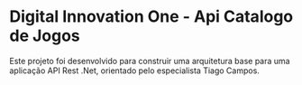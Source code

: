 # Digital Innovation One - Api Catalogo de Jogos
Este projeto foi desenvolvido para construir uma arquitetura base para uma aplicação API Rest .Net, orientado pelo especialista Tiago Campos.


